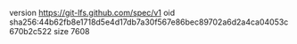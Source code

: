 version https://git-lfs.github.com/spec/v1
oid sha256:44b62fb8e1718d5e4d17db7a30f567e86bec89702a6d2a4ca04053c670b2c522
size 7608
